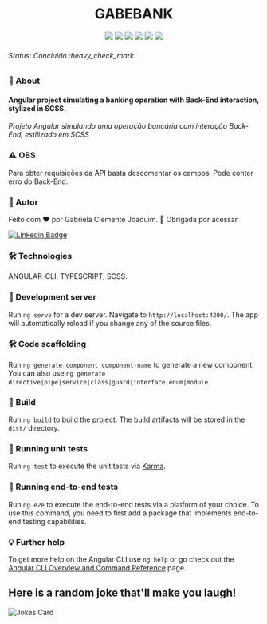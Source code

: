 <h1 align="center"> GABEBANK</h1> 
<p align="center"> <img src="https://img.shields.io/static/v1?label=Status&message=Finished&color=#008000&style=for-the-badge&logo=ghost"/> <img src="https://img.shields.io/badge/npm-8.3.1-orange"/> <img src="https://img.shields.io/github/license/gabrielajc/angularApp"/> <img src="https://img.shields.io/static/v1?label=Netlify&message=deploy&color=pink&style=for-the-badge&logo=netlify"/> <img src="https://badges.aleen42.com/src/angular.svg"/> <img src="https://badges.aleen42.com/src/typescript.svg"/> </p>

<h6> Status: Concluido :heavy_check_mark: </h6>

### :small_blue_diamond: About
<h4> Angular project simulating a banking operation with Back-End interaction, stylized in SCSS. </h4>
<i> Projeto Angular simulando uma operação bancária com interação Back-End, estilizado em SCSS </i>

### ⚠️ OBS
Para obter requisições da API basta descomentar os campos, Pode conter erro do Back-End.

### :woman: Autor
Feito com ❤️ por Gabriela Clemente Joaquim. :wave: Obrigada por acessar.

[![Linkedin Badge](https://img.shields.io/badge/-Gabe-blue?style=flat-square&logo=Linkedin&logoColor=white&link=https://www.linkedin.com/in/gabeclemente/)](https://www.linkedin.com/in/gabeclemente/)

### 🛠️ Technologies
ANGULAR-CLI, TYPESCRIPT, SCSS.

### 📁 Development server
Run `ng serve` for a dev server. Navigate to `http://localhost:4200/`. The app will automatically reload if you change any of the source files.

### 🛠️ Code scaffolding
Run `ng generate component component-name` to generate a new component. You can also use `ng generate directive|pipe|service|class|guard|interface|enum|module`.

### 🚀 Build
Run `ng build` to build the project. The build artifacts will be stored in the `dist/` directory.

### 🔬 Running unit tests
Run `ng test` to execute the unit tests via [Karma](https://karma-runner.github.io).

### 🔬 Running end-to-end tests
Run `ng e2e` to execute the end-to-end tests via a platform of your choice. To use this command, you need to first add a package that implements end-to-end testing capabilities.

### 💡 Further help
To get more help on the Angular CLI use `ng help` or go check out the [Angular CLI Overview and Command Reference](https://angular.io/cli) page.

 ##   Here is a random joke that'll make you laugh!
 ![Jokes Card](https://readme-jokes.vercel.app/api)

